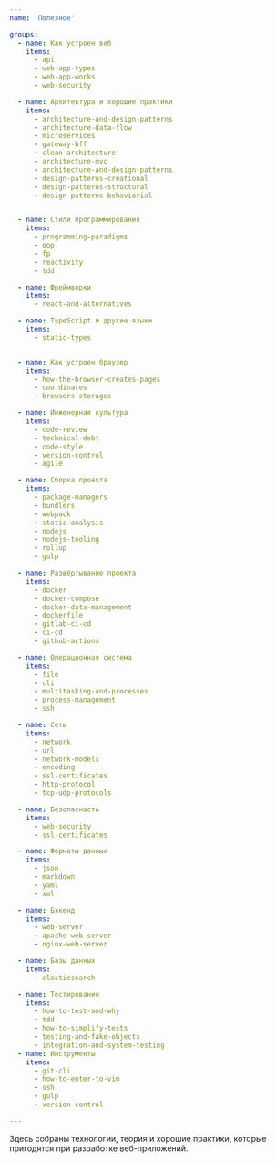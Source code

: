 ```yaml
---
name: 'Полезное'

groups:
  - name: Как устроен веб
    items:
      - api
      - web-app-types
      - web-app-works
      - web-security

  - name: Aрхитектура и хорошие практики
    items:
      - architecture-and-design-patterns
      - architecture-data-flow
      - microservices
      - gateway-bff
      - clean-architecture
      - architecture-mvc
      - architecture-and-design-patterns
      - design-patterns-creational
      - design-patterns-structural
      - design-patterns-behaviorial


  - name: Стили программирования
    items:
      - programming-paradigms
      - oop
      - fp
      - reactivity
      - tdd

  - name: Фреймворки
    items:
      - react-and-alternatives

  - name: TypeScript и другие языки
    items:
      - static-types


  - name: Как устроен браузер
    items:
      - how-the-browser-creates-pages
      - coordinates
      - browsers-storages

  - name: Инженерная культура
    items:
      - code-review
      - technical-debt
      - code-style
      - version-control
      - agile

  - name: Сборка проекта
    items:
      - package-managers
      - bundlers
      - webpack
      - static-analysis
      - nodejs
      - nodejs-tooling
      - rollup
      - gulp

  - name: Развёртывание проекта
    items:
      - docker
      - docker-compose
      - docker-data-management
      - dockerfile
      - gitlab-ci-cd
      - ci-cd
      - github-actions

  - name: Операционная система
    items:
      - file
      - cli
      - multitasking-and-processes
      - process-management
      - ssh

  - name: Сеть
    items:
      - network
      - url
      - network-models
      - encoding
      - ssl-certificates
      - http-protocol
      - tcp-udp-protocols

  - name: Безопасность
    items:
      - web-security
      - ssl-certificates

  - name: Форматы данных
    items:
      - json
      - markdown
      - yaml
      - xml

  - name: Бэкенд
    items:
      - web-server
      - apache-web-server
      - nginx-web-server

  - name: Базы данных
    items:
      - elasticsearch

  - name: Тестирование
    items:
      - how-to-test-and-why
      - tdd
      - how-to-simplify-tests
      - testing-and-fake-objects
      - integration-and-system-testing
  - name: Инструменты
    items:
      - git-cli
      - how-to-enter-to-vim
      - ssh
      - gulp
      - version-control

---
```


Здесь собраны технологии, теория и хорошие практики, которые пригодятся при разработке веб-приложений.